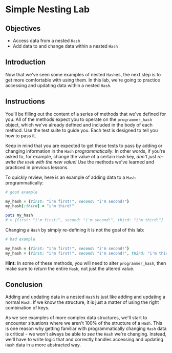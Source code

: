 # Simple Nesting Lab

## Objectives

- Access data from a nested `Hash`
- Add data to and change data within a nested `Hash`

## Introduction

Now that we've seen some examples of nested `Hash`es, the next step is to get
more comfortable with using them. In this lab, we're going to practice
accessing and updating data within a nested `Hash`.

## Instructions

You'll be filling out the content of a series of methods that we've defined for
you. All of the methods expect you to operate on the `programmer_hash` object,
which we've already defined and included in the body of each method. Use the
test suite to guide you. Each test is designed to tell you how to pass it.

Keep in mind that you are expected to get these tests to pass by adding or
changing information in the `Hash` *programmatically*. In other words, if you're
asked to, for example, change the value of a certain `Hash` key, *don't just
re-write the `Hash` with the new value!* Use the methods we've learned and
practiced in previous lessons.

To quickly review, here is an example of adding data to a `Hash`
programmatically:

```ruby
# good example

my_hash = {first: "i'm first!", second: "i'm second!"}
my_hash[:third] = "i'm third!"

puts my_hash
# > {first: "i'm first!", second: "i'm second!", third: "i'm third!"}
```

Changing a `Hash` by simply re-defining it is not the goal of this lab:

```ruby
# bad example

my_hash = {first: "i'm first!", second: "i'm second!"}
my_hash = {first: "i'm first!", second: "i'm second!", third: "i'm third!"}
```

**Hint:** In some of these methods, you will need to alter `programmer_hash`,
then make sure to _return_ the entire `Hash`, not just the altered value.

## Conclusion

Adding and updating data in a nested `Hash` is just like adding and updating a
normal `Hash`. If we know the structure, it is just a matter of using the right
combination of keys.

As we see examples of more complex data structures, we'll start to encounter
situations where we aren't 100% of the structure of a `Hash`. This is one reason
why getting familiar with programmatically changing `Hash` data is critical - we
won't always be able to _see_ the `Hash` we're changing. Instead, we'll have to
write logic that and correctly handles accessing and updating `Hash` data in a
more abstracted way.
